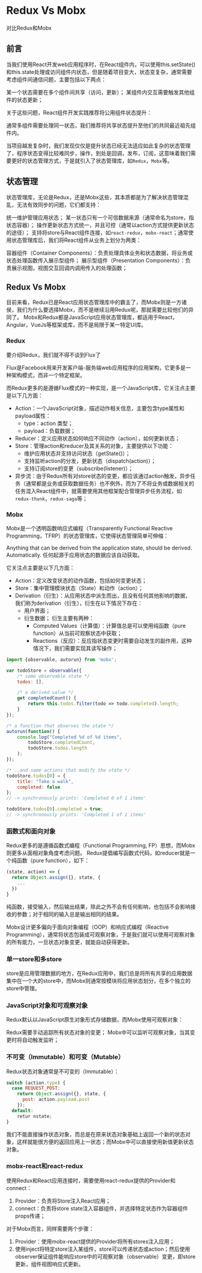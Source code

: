 # Redux Vs Mobx

对比Redux和Mobx

## 前言
当我们使用React开发web应用程序时，在React组件内，可以使用this.setState()和this.state处理或访问组件内状态，但是随着项目变大，状态变复杂，通常需要考虑组件间通信问题，主要包括以下两点：

某一个状态需要在多个组件间共享（访问，更新）；
某组件内交互需要触发其他组件的状态更新；

关于这些问题，React组件开发实践推荐将公用组件状态提升：

  通常多组件需要处理同一状态，我们推荐将共享状态提升至他们的共同最近祖先组件内。

当项目越发复杂时，我们发现仅仅是提升状态已经无法适应如此复杂的状态管理了，程序状态变得比较难同步，操作，到处是回调，发布，订阅，这意味着我们需要更好的状态管理方式，于是就引入了状态管理库，如`Redux`，`Mobx`等。

## 状态管理
状态管理库，无论是Redux，还是Mobx这些，其本质都是为了解决状态管理混乱，无法有效同步的问题，它们都支持：

统一维护管理应用状态；
某一状态只有一个可信数据来源（通常命名为store，指状态容器）；
操作更新状态方式统一，并且可控（通常以action方式提供更新状态的途径）；
支持将store与React组件连接，如`react-redux`，`mobx-react`；通常使用状态管理库后，我们将React组件从业务上划分为两类：

容器组件（Container Components）：负责处理具体业务和状态数据，将业务或状态处理函数传入展示型组件；
展示型组件（Presentation Components）：负责展示视图，视图交互回调内调用传入的处理函数；

## Redux Vs Mobx

目前来看，Redux已是React应用状态管理库中的霸主了，而Mobx则是一方诸侯，我们为什么要选择Mobx，而不是继续沿用Redux呢，那就需要比较他们的异同了。
Mobx和Redux都是JavaScript应用状态管理库，都适用于React，Angular，VueJs等框架或库，而不是局限于某一特定UI库。

### Redux

要介绍Redux，我们就不得不谈到Flux了

  Flux是Facebook用来开发客户端-服务端web应用程序的应用架构，它更多是一种架构模式，而非一个特定框架。

而Redux更多的是遵循Flux模式的一种实现，是一个JavaScript库，它关注点主要是以下几方面：
- Action：一个JavaScript对象，描述动作相关信息，主要包含type属性和payload属性：
  - type：action 类型；
  - payload：负载数据；
- Reducer：定义应用状态如何响应不同动作（action），如何更新状态；
- Store：管理action和reducer及其关系的对象，主要提供以下功能：
  - 维护应用状态并支持访问状态（getState()）；
  - 支持监听action的分发，更新状态（dispatch(action)）；
  - 支持订阅store的变更（subscribe(listener)）；
- 异步流：由于Redux所有对store状态的变更，都应该通过action触发，异步任务（通常都是业务或获取数据任务）也不例外，而为了不将业务或数据相关的任务混入React组件中，就需要使用其他框架配合管理异步任务流程，如`redux-thunk`，`redux-saga`等；

### Mobx

Mobx是一个透明函数响应式编程（Transparently Functional Reactive Programming，TFRP）的状态管理库，它使得状态管理简单可伸缩：

  Anything that can be derived from the application state, should be derived. Automatically.
  任何起源于应用状态的数据应该自动获取。

它关注点主要是以下几方面：
- Action：定义改变状态的动作函数，包括如何变更状态；
- Store：集中管理模块状态（State）和动作（action）；
- Derivation（衍生）：从应用状态中派生而出，且没有任何其他影响的数据，我们称为derivation（衍生），衍生在以下情况下存在：
  - 用户界面；
  - 衍生数据；
    衍生主要有两种：
    - Computed Values（计算值）：计算值总是可以使用纯函数（pure function）从当前可观察状态中获取；
    - Reactions（反应）：反应指状态变更时需要自动发生的副作用，这种情况下，我们需要实现其读写操作；

```js
import {observable, autorun} from 'mobx';

var todoStore = observable({
    /* some observable state */
    todos: [],

    /* a derived value */
    get completedCount() {
        return this.todos.filter(todo => todo.completed).length;
    }
});

/* a function that observes the state */
autorun(function() {
    console.log("Completed %d of %d items",
        todoStore.completedCount,
        todoStore.todos.length
    );
});

/* ..and some actions that modify the state */
todoStore.todos[0] = {
    title: "Take a walk",
    completed: false
};
// -> synchronously prints: 'Completed 0 of 1 items'

todoStore.todos[0].completed = true;
// -> synchronously prints: 'Completed 1 of 1 items'

```

### 函数式和面向对象

Redux更多的是遵循函数式编程（Functional Programming, FP）思想，而Mobx则更多从面相对象角度考虑问题。
Redux提倡编写函数式代码，如reducer就是一个纯函数（pure function），如下：
```js
(state, action) => {
  return Object.assign({}, state, {
    ...
  })
}
```
纯函数，接受输入，然后输出结果，除此之外不会有任何影响，也包括不会影响接收的参数；对于相同的输入总是输出相同的结果。

Mobx设计更多偏向于面向对象编程（OOP）和响应式编程（Reactive Programming），通常将状态包装成可观察对象，于是我们就可以使用可观察对象的所有能力，一旦状态对象变更，就能自动获得更新。

### 单一store和多store

store是应用管理数据的地方，在Redux应用中，我们总是将所有共享的应用数据集中在一个大的store中，而Mobx则通常按模块将应用状态划分，在多个独立的store中管理。

### JavaScript对象和可观察对象

Redux默认以JavaScript原生对象形式存储数据，而Mobx使用可观察对象：

Redux需要手动追踪所有状态对象的变更；
Mobx中可以监听可观察对象，当其变更时将自动触发监听；

### 不可变（Immutable）和可变（Mutable）
Redux状态对象通常是不可变的（Immutable）：
```js
switch (action.type) {
  case REQUEST_POST:
  	return Object.assign({}, state, {
      post: action.payload.post
  	});
  default:
    retur nstate;
}
```

我们不能直接操作状态对象，而总是在原来状态对象基础上返回一个新的状态对象，这样就能很方便的返回应用上一状态；而Mobx中可以直接使用新值更新状态对象。

### mobx-react和react-redux

使用Redux和React应用连接时，需要使用react-redux提供的Provider和connect：
1. Provider：负责将Store注入React应用；
2. connect：负责将store state注入容器组件，并选择特定状态作为容器组件props传递；

对于Mobx而言，同样需要两个步骤：

1. Provider：使用mobx-react提供的Provider将所有stores注入应用；
2. 使用inject将特定store注入某组件，store可以传递状态或action；然后使用observer保证组件能响应store中的可观察对象（observable）变更，即store更新，组件视图响应式更新。
